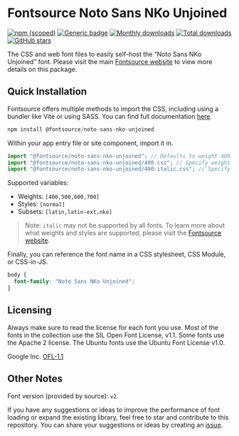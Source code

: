 # Fontsource Noto Sans NKo Unjoined

[![npm (scoped)](https://img.shields.io/npm/v/@fontsource/noto-sans-nko-unjoined?color=brightgreen)](https://www.npmjs.com/package/@fontsource/noto-sans-nko-unjoined) [![Generic badge](https://img.shields.io/badge/fontsource-passing-brightgreen)](https://github.com/fontsource/fontsource) [![Monthly downloads](https://badgen.net/npm/dm/@fontsource/noto-sans-nko-unjoined)](https://github.com/fontsource/fontsource) [![Total downloads](https://badgen.net/npm/dt/@fontsource/noto-sans-nko-unjoined)](https://github.com/fontsource/fontsource) [![GitHub stars](https://img.shields.io/github/stars/fontsource/fontsource.svg?style=social&label=Star)](https://github.com/fontsource/fontsource/stargazers)

The CSS and web font files to easily self-host the “Noto Sans NKo Unjoined” font. Please visit the main [Fontsource website](https://fontsource.org/fonts/noto-sans-nko-unjoined) to view more details on this package.

## Quick Installation

Fontsource offers multiple methods to import the CSS, including using a bundler like Vite or using SASS. You can find full documentation [here](https://fontsource.org/docs/getting-started/introduction).

```javascript
npm install @fontsource/noto-sans-nko-unjoined
```

Within your app entry file or site component, import it in.

```javascript
import "@fontsource/noto-sans-nko-unjoined"; // Defaults to weight 400
import "@fontsource/noto-sans-nko-unjoined/400.css"; // Specify weight
import "@fontsource/noto-sans-nko-unjoined/400-italic.css"; // Specify weight and style
```

Supported variables:
- Weights: `[400,500,600,700]`
- Styles: `[normal]`
- Subsets: `[latin,latin-ext,nko]`

> Note: `italic` may not be supported by all fonts. To learn more about what weights and styles are supported, please visit the [Fontsource website](https://fontsource.org/fonts/noto-sans-nko-unjoined).

Finally, you can reference the font name in a CSS stylesheet, CSS Module, or CSS-in-JS.

```css
body {
  font-family: "Noto Sans NKo Unjoined";
}
```

## Licensing
Always make sure to read the license for each font you use. Most of the fonts in the collection use the SIL Open Font License, v1.1. Some fonts use the Apache 2 license. The Ubuntu fonts use the Ubuntu Font License v1.0.

Google Inc.
[OFL-1.1](http://scripts.sil.org/OFL)

## Other Notes
Font version (provided by source): `v2`.

If you have any suggestions or ideas to improve the performance of font loading or expand the existing library, feel free to star and contribute to this repository. You can share your suggestions or ideas by creating an [issue](https://github.com/fontsource/fontsource/issues).